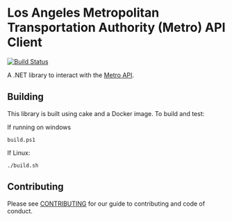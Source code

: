 # Los Angeles Metropolitan Transportation Authority (Metro) API Client 
[![Build Status](https://travis-ci.org/syncromatics/Syncromatics.Clients.Metro.svg?branch=master)](https://travis-ci.org/syncromatics/Syncromatics.Clients.Metro)

A .NET library to interact with the [Metro API](http://developer.metro.net/).

## Building

This library is built using cake and a Docker image. To build and test:

If running on windows

```
build.ps1
```

If Linux:
```
./build.sh
```

## Contributing

Please see [CONTRIBUTING](CONTRIBUTING.md) for our guide to contributing and code of conduct.
